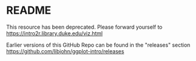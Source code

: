
# README

<!-- badges: start -->
<!-- badges: end -->

This resource has been deprecated.  Please forward yourself to https://intro2r.library.duke.edu/viz.html

Earlier versions of this GitHub Repo can be found in the "releases" section https://github.com/libjohn/ggplot-intro/releases

